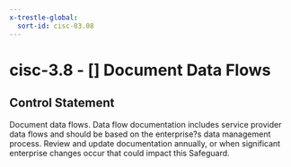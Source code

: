 ```yaml
---
x-trestle-global:
  sort-id: cisc-03.08
---
```


# cisc-3.8 - \[\] Document Data Flows

## Control Statement

Document data flows. Data flow documentation includes service provider data flows and should be based on the enterprise?s data management process. Review and update documentation annually, or when significant enterprise changes occur that could impact this Safeguard.
